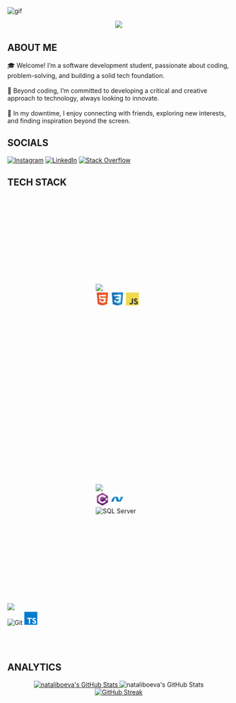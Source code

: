 ![gif](https://github.com/user-attachments/assets/10ad3ecf-e298-46cd-ab9c-f613be590f88)

<p align="center">
     <img src="https://readme-typing-svg.herokuapp.com?font=&center=true&width=380&height=45&lines=Nice+to+meet+you!" />


## ABOUT ME &nbsp;<img src="https://komarev.com/ghpvc/?username=nataliboeva&color=371D51&style=flat-square&label=Profile%20views&labelColor=FFFFFF" alt="" align="center"/></h2>🎓  Welcome! I’m a software development student, passionate about coding, problem-solving, and building a solid tech foundation.<br><br>🎯  Beyond coding, I’m committed to developing a critical and creative approach to technology, always looking to innovate.<br><br>💎 In my downtime, I enjoy connecting with friends, exploring new interests, and finding inspiration beyond the screen.

## SOCIALS
[![Instagram](https://img.shields.io/badge/Instagram-%23E4405F.svg?logo=Instagram&logoColor=white)](https://instagram.com/nataliboevaa) [![LinkedIn](https://img.shields.io/badge/LinkedIn-%230077B5.svg?logo=linkedin&logoColor=white)](https://linkedin.com/in/natali-boeva-8b0a762b8) [![Stack Overflow](https://img.shields.io/badge/-Stackoverflow-FE7A16?logo=stack-overflow&logoColor=white)](https://stackoverflow.com/users/28110766) 

## TECH STACK
<div align="left">
  <div style="padding: 200px">
    <img src="https://img.shields.io/badge/Frontend-9B6FB5?style=for-the-badge"/>
  </br>
    <img src="https://raw.githubusercontent.com/devicons/devicon/master/icons/html5/html5-original.svg" alt="HTML5" width="30" height="30" title="HTML5"/> 
    <img src="https://raw.githubusercontent.com/devicons/devicon/master/icons/css3/css3-original.svg" alt="CSS3" width="30" height="30" title="CSS3"/> 
    <img src="https://raw.githubusercontent.com/devicons/devicon/master/icons/javascript/javascript-original.svg" alt="JavaScript" width="30" height="30" title="JavaScript"/>
  </div>
  <div style="padding: 200px">
    <img src="https://img.shields.io/badge/Backend-9B6FB5?style=for-the-badge"/>
       <br>
    <img src="https://raw.githubusercontent.com/devicons/devicon/master/icons/csharp/csharp-original.svg" alt="C#" width="30" height="30" title="C#"/> 
    <img src="https://raw.githubusercontent.com/devicons/devicon/master/icons/dot-net/dot-net-original.svg" alt=".NET" width="30" height="30" title=".NET"/> 
    <img src="https://www.svgrepo.com/show/303229/microsoft-sql-server-logo.svg" alt="SQL Server" width="30" height="30" title="Microsoft SQL Server"/>
  </div>
 <div style="margin-bottom: 80px">
    <img src="https://img.shields.io/badge/Tools-9B6FB5?style=for-the-badge"/>
      <br>
    <img src="https://www.vectorlogo.zone/logos/git-scm/git-scm-icon.svg" alt="Git" width="30" height="30" title="Git"/> 
    <img src="https://raw.githubusercontent.com/devicons/devicon/master/icons/typescript/typescript-original.svg" alt="TypeScript" width="30" height="30" title="TypeScript"/>
  </div>
</div>

## ANALYTICS
<div align="center">
<a href="https://awesome-github-stats.azurewebsites.net/index.html??cardType=level&theme=jolly&showIcons=false&preferLogin=false&Background=371D51&Border=371D51">   
     <img  alt="nataliboeva's GitHub Stats" height="180em" src="https://awesome-github-stats.azurewebsites.net/user-stats/nataliboeva?cardType=level&theme=jolly&showIcons=false&preferLogin=false&Background=371D51&Border=371D51" />  
</a>
  <img height="180em" src="https://github-readme-stats.vercel.app/api/top-langs/?username=nataliboeva&theme=jolly&show_icons=true&hide_border=true&layout=compact&hide_title=falsee&bg_color=371d51" alt="nataliboeva's GitHub Stats" />
</div>
<div align="center">
<a href="https://git.io/streak-stats">
     <img src="https://github-readme-streak-stats.herokuapp.com?user=nataliboeva&theme=jolly&hide_border=true&border_radius=12&short_numbers=true&card_width=180&card_height=180&background=371D51&fire=FF64DA&ring=FF64DA&currStreakNum=FF64DA&currStreakLabel=FF64DA&hide_total_contributions=true&hide_longest_streak=true" alt="GitHub Streak"/></a>
</div>
